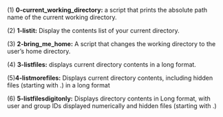 (1) **0-current_working_directory:** a script that prints the absolute path name of the current working directory.

(2) **1-listit:** Display the contents list of your current directory.

(3) **2-bring_me_home:** A script that changes the working directory to the user’s home directory.

(4) **3-listfiles:** displays current directory contents in a long format.

(5)**4-listmorefiles:** Displays current directory contents, including hidden files (starting with .) in a long format

(6) **5-listfilesdigitonly:** Displays directory contents in Long format, with user and group IDs displayed numerically and hidden files (starting with .)
